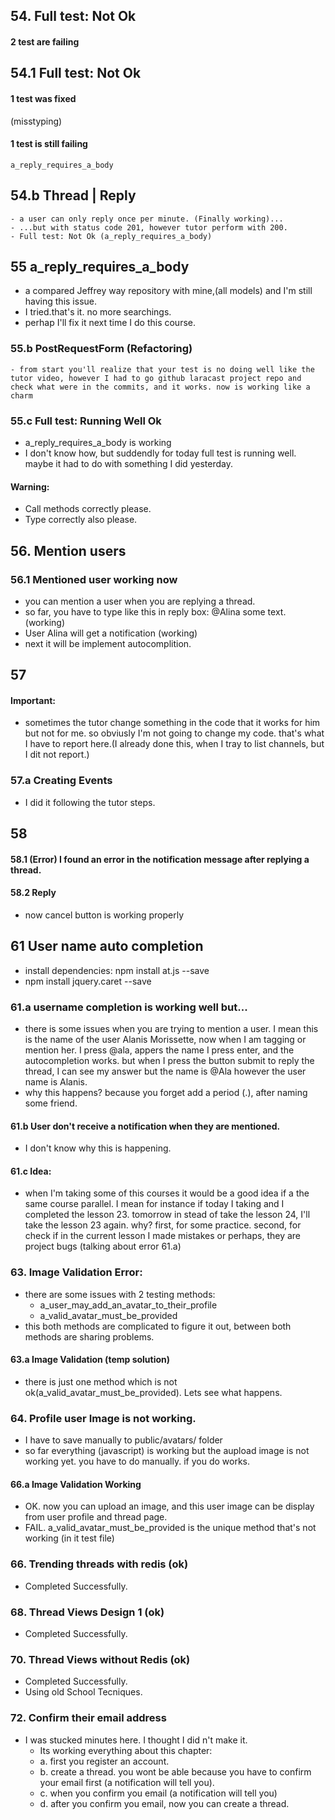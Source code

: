 ## 54. Full test: Not Ok
#### 2 test are failing

## 54.1 Full test: Not Ok
#### 1 test was fixed
(misstyping)
#### 1 test is still failing
    a_reply_requires_a_body
## 54.b Thread | Reply
    - a user can only reply once per minute. (Finally working)...
    - ...but with status code 201, however tutor perform with 200.
    - Full test: Not Ok (a_reply_requires_a_body)
## 55 a_reply_requires_a_body
 - a compared Jeffrey way repository with mine,(all models) and I'm still having this issue.
 - I tried.that's it. no more searchings.
 - perhap I'll fix it  next time I do this course.
### 55.b PostRequestForm (Refactoring)
    - from start you'll realize that your test is no doing well like the tutor video, however I had to go github laracast project repo and check what were in the commits, and it works. now is working like a charm
   ### 55.c Full test: Running Well Ok 
   - a_reply_requires_a_body is working
   - I don't know how, but suddendly for today full test is running well. maybe it had to do with something I did yesterday.
   #### Warning:
   - Call methods correctly please.
   - Type correctly also please.
   ## 56. Mention users
   ### 56.1 Mentioned user working now
   - you can mention a user when you are replying a thread.
   - so far, you have to type like this in reply box: @Alina some text. (working)
   - User Alina will get a notification (working)
   - next it will be implement autocomplition.
   ## 57
   #### Important:
   - sometimes the tutor change something in the code that it works for him but not for me. so obviusly I'm not going to change my code. that's what I have to report here.(I already done this, when I tray to list channels, but I dit not report.)
### 57.a Creating Events
 - I did it following the tutor steps.
## 58 
#### 58.1 (Error) I found an error in the notification message after replying a thread.
#### 58.2 Reply
- now cancel button is working properly
## 61 User name auto completion
 - install dependencies: npm install at.js --save
 - npm install jquery.caret --save
### 61.a username completion is working well but... 
- there is some issues when you are trying to mention a user. I mean this is the name of the user Alanis Morissette, now when I am tagging or mention her. I press @ala, appers the name I press enter, and the autocompletion works. but when I press the button submit to reply the thread, I can see my answer but the name is @Ala however the user name is Alanis. 
- why this happens? because you forget add a period (.), after naming some friend.
#### 61.b User don't receive a notification when they are mentioned.
- I don't know why this is happening.
#### 61.c Idea:
- when I'm taking some of this courses it would be a good idea if a the same course parallel. I mean for instance if today I taking and I completed the lesson 23. tomorrow in stead of take the lesson 24, I'll take the lesson 23 again.  why? first, for some practice. second, for check if in the current lesson I made mistakes or perhaps, they are project bugs (talking about error 61.a) 
### 63. Image Validation Error:
- there are some issues with 2 testing methods:
    - a_user_may_add_an_avatar_to_their_profile
    - a_valid_avatar_must_be_provided
- this both methods are complicated to figure it out, between both methods are sharing problems.
#### 63.a Image Validation (temp solution)
 - there is just one method which is not ok(a_valid_avatar_must_be_provided). Lets see what happens.
### 64. Profile user Image is not working.
- I have to save manually to public/avatars/ folder
- so far everything (javascript) is working but the aupload image is not working yet. you have to do manually. if you do works. 

#### 66.a Image Validation Working
- OK. now you can upload an image, and this user image can be display from user profile and thread page.
- FAIL. a_valid_avatar_must_be_provided is the unique method that's not working (in it test file)
### 66. Trending threads with redis (ok)
- Completed Successfully.
### 68. Thread Views Design 1 (ok)
- Completed Successfully.
### 70. Thread Views without Redis (ok)
- Completed Successfully.
- Using old School Tecniques.
### 72. Confirm their email address
- I was stucked minutes here. I thought I did n't make it.
    - Its working everything about this chapter:
    - a. first you register an account.
    - b. create a thread. you wont be able because you have to confirm your email first (a notification will tell you).
    - c. when you confirm you email (a notification will tell you)
    - d. after you confirm you email, now you can create a thread.